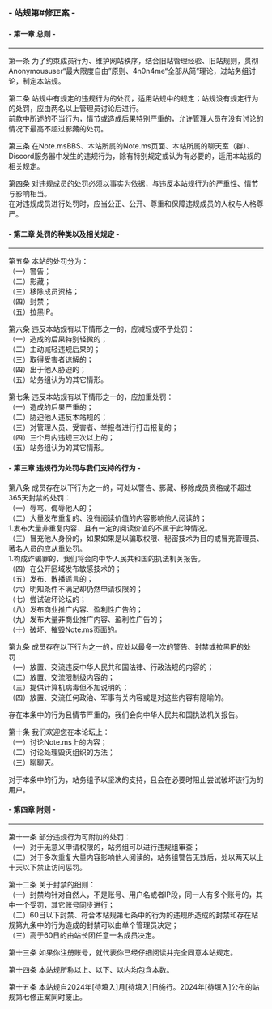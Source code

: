 ### - 站规第#修正案 -

#### - 第一章 总则 -

---

第一条 为了约束成员行为、维护网站秩序，结合旧站管理经验、旧站规则，贯彻Anonymoususer“最大限度自由”原则、4n0n4me“全部从简”理论，过站务组讨论，制定本站规。

第二条 站规中有规定的违规行为的处罚，适用站规中的规定；站规没有规定行为的处罚，应由两名以上管理员讨论后进行。</br>
        前款中所述的不当行为，情节或造成后果特别严重的，允许管理人员在没有讨论的情况下最高不超过影藏的处罚。

第三条 在Note.msBBS、本站所属的Note.ms页面、本站所属的聊天室（群）、Discord服务器中发生的违规行为，除有特别规定或认为有必要的，适用本站规的相关规定。

第四条 对违规成员的处罚必须以事实为依据，与违反本站规行为的严重性、情节与影响相当。</br>
        在对违规成员进行处罚时，应当公正、公开、尊重和保障违规成员的人权与人格尊严。


 
#### - 第二章 处罚的种类以及相关规定 -

---

第五条 本站的处罚分为：</br>
（一）警告；</br>
（二）影藏；</br>
（三）移除成员资格；</br>
（四）封禁；</br>
（五）拉黑IP。

第六条 违反本站规有以下情形之一的，应减轻或不予处罚：</br>
（一）造成的后果特别轻微的；</br>
（二）主动减轻违规后果的；</br>
（三）取得受害者谅解的；</br>
（四）出于他人胁迫的；</br>
（五）站务组认为的其它情形。

第七条 违反本站规有以下情形之一的，应加重处罚：</br>
（一）造成的后果严重的；</br>
（二）胁迫他人违反本站规的；</br>
（三）对管理人员、受害者、举报者进行打击报复的；</br>
（四）三个月内违规三次以上的；</br>
（五）站务组认为的其它情形。


#### - 第三章 违规行为处罚与我们支持的行为 -

第八条 成员存在以下行为之一的，可处以警告、影藏、移除成员资格或不超过365天封禁的处罚：</br>
（一）辱骂、侮辱他人的；</br>
（二）大量发布重复的、没有阅读价值的内容影响他人阅读的；</br>
      1.发布大量非重复内容、且有一定的阅读价值的不属于此种情况。</br>
（三）冒充他人身份的，如果如果是以骗取权限、秘密技术为目的或冒充管理员、著名人员的应从重处罚。</br>
       1.构成诈骗罪的，我们将会向中华人民共和国的执法机关报告。</br>
（四）在公开区域发布敏感技术的；</br>
（五）发布、散播谣言的；</br>
（六）明知条件不满足却仍然申请权限的；</br>
（七）尝试破坏论坛的；</br>
（八）发布商业推广内容、盈利性广告的；</br>
（九）发布大量非商业推广内容、盈利性广告的；</br>
（十）破坏、摧毁Note.ms页面的。

第九条 成员存在以下行为之一的，应处以最多一次的警告、封禁或拉黑IP的处罚：</br>
（一）放置、交流违反中华人民共和国法律、行政法规的内容的；</br>
（二）放置、交流限制级内容的；</br>
（三）提供计算机病毒但不加说明的；</br>
（四）放置、交流任何政治、军事有关内容或是对这些内容有隐喻的。

存在本条中的行为且情节严重的，我们会向中华人民共和国执法机关报告。

第十条 我们欢迎您在本论坛上：</br>
（一）讨论Note.ms上的内容；</br>
（二）讨论处理毁灭组织的方法；</br>
（三）聊聊天。

对于本条中的行为，站务组予以坚决的支持，且会在必要时阻止尝试破坏该行为的用户。

#### - 第四章 附则 -

---

第十一条 部分违规行为可附加的处罚：</br>
（一）对于无意义申请权限的，站务组可以进行违规组审查；</br>
（二）对于多次重复大量内容影响他人阅读的，站务组警告无效后，处以两天以上十天以下禁止访问惩罚。</br>

第十二条 关于封禁的细则：</br>
（一）封禁均针对自然人，不是账号、用户名或者IP段，同一人有多个账号的，其中一个受罚，其它账号同步进行；</br>
（二）60日以下封禁、符合本站规第七条中的行为的违规所造成的封禁和存在站规第九条中的行为造成的封禁可以由单个管理员决定；</br>
（三）高于60日的由站长团任意一名成员决定。

第十三条 如果你注册账号，就代表你已经仔细阅读并完全同意本站规定。

第十四条 本站规所称以上、以下、以内均包含本数。

第十五条 本站规自2024年[待填入]月[待填入]日施行。2024年[待填入]公布的站规第七修正案同时废止。
